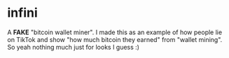 # infini
A **FAKE** "bitcoin wallet miner". I made this as an example of how people lie on TikTok and show "how much bitcoin they earned" from "wallet mining". So yeah nothing much just for looks I guess :)

